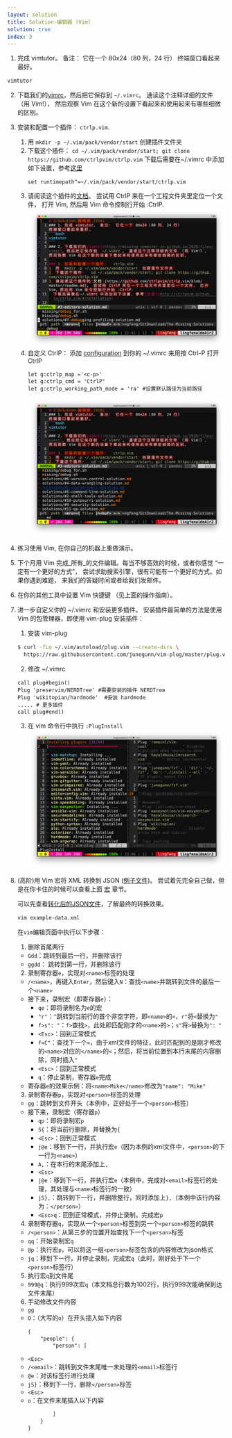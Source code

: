 ```yaml
---
layout: solution
title: Solution-编辑器 (Vim)
solution: true
index: 3
---
```


1. 完成 vimtutor。 备注： 它在一个 80x24（80 列，24 行） 终端窗口看起来最好。
  ```bash
  vimtutor
  ```
2. 下载我们的[vimrc](../files/vimrc)，然后把它保存到 `~/.vimrc`。 通读这个注释详细的文件 （用 Vim!）， 然后观察 Vim 在这个新的设置下看起来和使用起来有哪些细微的区别。
3. 安装和配置一个插件： `ctrlp.vim`.
   1. 用 `mkdir -p ~/.vim/pack/vendor/start` 创建插件文件夹
   2. 下载这个插件： `cd ~/.vim/pack/vendor/start; git clone https://github.com/ctrlpvim/ctrlp.vim`
   下载后需要在~/.vimrc 中添加如下设置，参考[这里](http://ctrlpvim.github.io/ctrlp.vim/#installation)
       ```vim
       set runtimepath^=~/.vim/pack/vendor/start/ctrlp.vim
       ```
   1. 请阅读这个插件的[文档](https://github.com/ctrlpvim/ctrlp.vim/blob/master/readme.md)。 尝试用 CtrlP 来在一个工程文件夹里定位一个文件， 打开 Vim, 然后用 Vim 命令控制行开始 :CtrlP.  ![1.png](images/3/1.png)
   2. 自定义 CtrlP： 添加 [configuration](https://github.com/ctrlpvim/ctrlp.vim/blob/master/readme.md#basic-options) 到你的 ~/.vimrc 来用按 Ctrl-P 打开 CtrlP
       ```vim
       let g:ctrlp_map ='<c-p>'
       let g:ctrlp_cmd = 'CtrlP'
       let g:ctrlp_working_path_mode = 'ra' #设置默认路径为当前路径
       ```
       ![1.png](images/3/2.png)
4. 练习使用 Vim, 在你自己的机器上重做演示。
5. 下个月用 Vim 完成_所有_的文件编辑。每当不够高效的时候，或者你感觉 “一定有一个更好的方式”， 尝试求助搜索引擎，很有可能有一个更好的方式。如果你遇到难题， 来我们的答疑时间或者给我们发邮件。
6. 在你的其他工具中设置 Vim 快捷键 （见上面的操作指南）。
7. 进一步自定义你的 ~/.vimrc 和安装更多插件。
  安装插件最简单的方法是使用 Vim 的包管理器，即使用 vim-plug 安装插件：
   1. 安装 vim-plug
    ```bash
    $ curl -fLo ~/.vim/autoload/plug.vim --create-dirs \
      https://raw.githubusercontent.com/junegunn/vim-plug/master/plug.vim
    ```
   2. 修改 ~/.vimrc
    ```vim
    call plug#begin()
    Plug 'preservim/NERDTree' #需要安装的插件 NERDTree
    Plug 'wikitopian/hardmode'  #安装 hardmode
    ..... # 更多插件
    call plug#end()
    ```
   3. 在 vim 命令行中执行 `:PlugInstall`
 ![1.png](images/3/3.png)
8. (高阶)用 Vim 宏将 XML 转换到 JSON ([例子文件](../files/example-data.xml))。 尝试着先完全自己做，但是在你卡住的时候可以查看上面 [宏](../editors.md#宏) 章节。

   可以先查看[转化后的JSON文件](demoCode/3/example-data.json)，了解最终的转换效果。
   ```bash
   vim example-data.xml
   ```
   在`vim`编辑页面中执行以下步骤：

   1. 删除首尾两行
    * `Gdd`：跳转到最后一行，并删除该行
    * `ggdd`： 跳转到第一行，并删除该行

   2.  录制寄存器`e`，实现对`<name>`标签的处理
    * `/<name>`，再键入`Enter`，然后键入`N`：查找`<name>`并跳转到文件的最后一个`<name>`
    * 接下来，录制宏（即寄存器`e`）：
         * `qe`：即将录制名为`e`的宏
         * `^r"`：`^`跳转到当前行的首个非空字符，即`<name>`的`<`，`r"`将`<`替换为`"`
         * `f>s": "`：`f>`查找`>`，此处即匹配刚才的`<name>`的`>`；`s"`将`>`替换为`": "`
         * `<Esc>`：回到正常模式
         * `f<C"`：查找下一个`<`，由于xml文件的特征，此时匹配到的是刚才修改的`<name>`对应的`</name>`的`<`；然后，将当前位置到本行末尾的内容删除，同时插入`"`
         * `<Esc>`：回到正常模式
         * `q`：停止录制，寄存器`e`完成
    * 寄存器`e`的效果示例：将`<name>Mike</name>`修改为`"name": "Mike"`

   3.  录制寄存器`p`，实现对`<person>`标签的处理
   * `gg`：跳转到文件开头（本例中，正好处于一个`<person>`标签）
   * 接下来，录制宏（寄存器`p`）
       * `qp`：即将录制宏`p`
       * `S{`：将当前行删除，并替换为`{`
       * `<Esc>`：回到正常模式
       * `j@e`：移到下一行，并执行宏`e`（因为本例的xml文件中，`<person>`的下一行为`<name>`）
       * `A,`：在本行的末尾添加上`,`
       * `<Esc>`
       * `j@e`：移到下一行，并执行宏`e`（本例中，完成对`<email>`标签行的处理，其处理与`<name>`标签行的一致）
       * `jS},`：跳转到下一行，并删除整行，同时添加上`},`（本例中该行内容为：`</person>`）
       * `<Esc>q`：回到正常模式，并停止录制，完成宏`p`
   4.  录制寄存器`q`，实现从一个`<person>`标签到另一个`<person>`标签的跳转
   * `/<person>`：从第三步的位置开始查找下一个`<person>`标签
   * `qq`：开始录制宏`q`
   * `@p`：执行宏`p`，可以将这一组`<person>`标签包含的内容修改为json格式
   * `jq`：移到下一行，并停止录制，完成宏`q`（此时，刚好处于下一个`<person>`标签行）
   5.  执行宏`q`到文件尾
   * `999@q`：执行999次宏`q`（本文档总行数为1002行，执行999次能确保到达文件末尾）
   6.  手动修改文件内容
   * `gg`
   * `O`：（大写的`o`）在开头插入如下内容
       ```shell
       {
           "people": {
               "person": [
       ```
   * `<Esc>`
   * `/<email>`：跳转到文件末尾唯一未处理的`<email>`标签行
   * `@e`：对该标签行进行处理
   * `jS}`：移到下一行，删除`</person>`标签
   * `<Esc>`
   * `o`：在文件末尾插入以下内容
       ```shell
               ]
           }
       }
       ```
